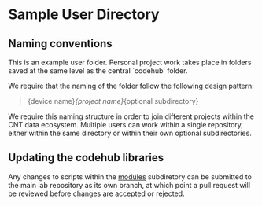 # Sample User Directory

## Naming conventions

This is an example user folder. Personal project work takes place in folders saved at the same level as the central `codehub' folder.

We require that the naming of the folder follow the following design pattern:

> {device name}_{project name}_{optional subdirectory}

We require this naming structure in order to join different projects within the CNT data ecosystem. Multiple users can work within a single repository, either within the same directory or within their own optional subdirectories.

## Updating the codehub libraries

Any changes to scripts within the [modules](../codehub/modules) subdiretory can be submitted to the main lab repository as its own branch, at which point a pull request will be reviewed before changes are accepted or rejected.
